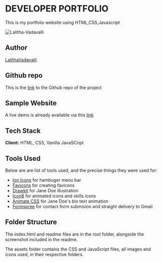 # DEVELOPER PORTFOLIO

This is my portfolio website using HTML,CSS,Javascript

![Lalitha-Vadavalli](jane-shot.png)

## Author

[LalithaVadavalli](https://www.linkedin.com/in/lalithavadavalli/)

## Github repo

This is the [link](https://github.com/Ksound22/developer-portfolio) to the Github repo of the project

## Sample Website

A live demo is already available via this [link](https://eager-williams-af0d00.netlify.app/?)

## Tech Stack

**Client:** HTML, CSS, Vanilla JavaSCript

## Tools Used

Below are are list of tools used, and the precise things they were used for:

- [Ion Icons](https://ionic.io/ionicons) for hambuger menu bar
- [Favicons](https://favicon.io/favicon-converter/) for creating favicons
- [Drawkit](https://www.drawkit.io/) for Jane Doe illustration
- [Icon8](https://icons8.com/) for animated icons and skills icons
- [Animate CSS](https://animate.style/) for Jane Doe's bio text animation
- [Formspree](https://formspree.io/) for contact form submision and straight delivery to Gmail

## Folder Structure

The index.html and readme files are in the root folder, alongside the screenshot included in the readme.

The assets folder contains the CSS and JavaScript files, all images and icons used, in their respective folders.





